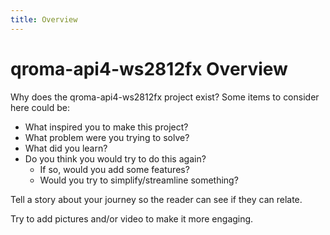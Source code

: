 ```yaml
---
title: Overview
---
```


# qroma-api4-ws2812fx Overview

Why does the qroma-api4-ws2812fx project exist? Some items to consider here could be:
* What inspired you to make this project?
* What problem were you trying to solve?
* What did you learn?
* Do you think you would try to do this again? 
  * If so, would you add some features?
  * Would you try to simplify/streamline something?

Tell a story about your journey so the reader can see if they can relate.

Try to add pictures and/or video to make it more engaging.